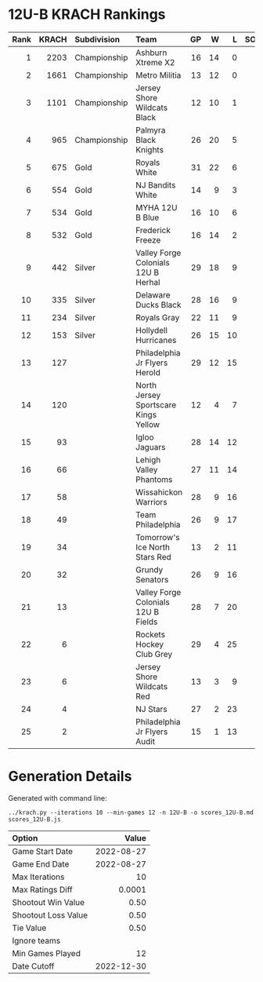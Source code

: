 # 12U-B KRACH Rankings
Rank|KRACH|Subdivision|Team|GP|W|L|SOW|SOL|T|SoS
---:|---:|:---|:---|---:|---:|---:|---:|---:|---:|---:
1|2203|Championship|Ashburn Xtreme X2|16|14|0|1|1|0|430
2|1661|Championship|Metro Militia|13|12|0|0|1|0|277
3|1101|Championship|Jersey Shore Wildcats Black|12|10|1|1|0|0|405
4|965|Championship|Palmyra Black Knights|26|20|5|0|1|0|481
5|675|Gold|Royals White|31|22|6|0|2|1|400
6|554|Gold|NJ Bandits White|14|9|3|1|1|0|463
7|534|Gold|MYHA 12U B Blue|16|10|6|0|0|0|471
8|532|Gold|Frederick Freeze|16|14|2|0|0|0|106
9|442|Silver|Valley Forge Colonials 12U B Herhal|29|18|9|1|1|0|468
10|335|Silver|Delaware Ducks Black|28|16|9|2|0|1|406
11|234|Silver|Royals Gray|22|11|9|1|1|0|439
12|153|Silver|Hollydell Hurricanes|26|15|10|1|0|0|347
13|127||Philadelphia Jr Flyers Herold|29|12|15|1|1|0|313
14|120||North Jersey Sportscare Kings Yellow|12|4|7|1|0|0|607
15|93||Igloo Jaguars|28|14|12|1|1|0|193
16|66||Lehigh Valley Phantoms|27|11|14|1|1|0|238
17|58||Wissahickon Warriors|28|9|16|1|2|0|312
18|49||Team Philadelphia|26|9|17|0|0|0|334
19|34||Tomorrow's Ice North Stars Red|13|2|11|0|0|0|526
20|32||Grundy Senators|26|9|16|0|1|0|321
21|13||Valley Forge Colonials 12U B Fields|28|7|20|1|0|0|205
22|6||Rockets Hockey Club Grey|29|4|25|0|0|0|329
23|6||Jersey Shore Wildcats Red|13|3|9|0|1|0|319
24|4||NJ Stars|27|2|23|2|0|0|210
25|2||Philadelphia Jr Flyers Audit|15|1|13|0|1|0|79
# Generation Details

Generated with command line:
```
../krach.py --iterations 10 --min-games 12 -n 12U-B -o scores_12U-B.md scores_12U-B.js
```

| Option | Value |
| :----- | ----: |
| Game Start Date | 2022-08-27 |
| Game End Date | 2022-08-27 |
| Max Iterations | 10 |
| Max Ratings Diff | 0.0001 |
| Shootout Win Value | 0.50 |
| Shootout Loss Value | 0.50 |
| Tie Value | 0.50 |
| Ignore teams |  |
| Min Games Played | 12 |
| Date Cutoff | 2022-12-30 |

